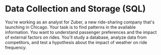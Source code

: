 # Data Collection and Storage (SQL)
You're working as an analyst for Zuber, a new ride-sharing company that's launching in Chicago. Your task is to find patterns in the available information. You want to understand passenger preferences and the impact of external factors on rides. You'll study a database, analyze data from competitors, and test a hypothesis about the impact of weather on ride frequency.
